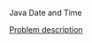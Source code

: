 Java Date and Time

<a href = "https://www.hackerrank.com/challenges/java-date-and-time/problem">Problem description</a>
